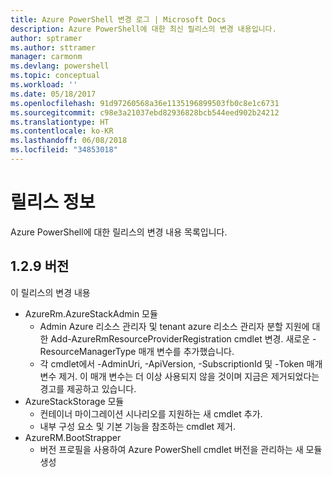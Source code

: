 ```yaml
---
title: Azure PowerShell 변경 로그 | Microsoft Docs
description: Azure PowerShell에 대한 최신 릴리스의 변경 내용입니다.
author: sptramer
ms.author: sttramer
manager: carmonm
ms.devlang: powershell
ms.topic: conceptual
ms.workload: ''
ms.date: 05/18/2017
ms.openlocfilehash: 91d97260568a36e1135196899503fb0c8e1c6731
ms.sourcegitcommit: c98e3a21037ebd82936828bcb544eed902b24212
ms.translationtype: HT
ms.contentlocale: ko-KR
ms.lasthandoff: 06/08/2018
ms.locfileid: "34853018"
---
```

# <a name="release-notes"></a>릴리스 정보

Azure PowerShell에 대한 릴리스의 변경 내용 목록입니다.

## <a name="version-129"></a>1.2.9 버전

이 릴리스의 변경 내용

* AzureRm.AzureStackAdmin 모듈
    + Admin Azure 리소스 관리자 및 tenant azure 리소스 관리자 분할 지원에 대한 Add-AzureRmResourceProviderRegistration cmdlet 변경. 새로운 -ResourceManagerType 매개 변수를 추가했습니다.
    + 각 cmdlet에서 -AdminUri, -ApiVersion, -SubscriptionId 및 -Token 매개 변수 제거. 이 매개 변수는 더 이상 사용되지 않을 것이며 지금은 제거되었다는 경고를 제공하고 있습니다.
* AzureStackStorage 모듈
    + 컨테이너 마이그레이션 시나리오를 지원하는 새 cmdlet 추가.
    + 내부 구성 요소 및 기본 기능을 참조하는 cmdlet 제거.
* AzureRM.BootStrapper
    + 버전 프로필을 사용하여 Azure PowerShell cmdlet 버전을 관리하는 새 모듈 생성